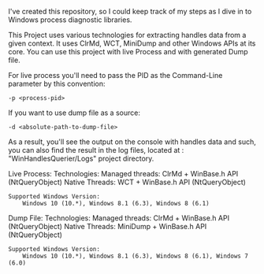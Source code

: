 I've created this repository, so I could keep track of my steps as I dive in to Windows process diagnostic libraries.
 
This Project uses various technologies for extracting handles data from a given context.
It uses ClrMd, WCT, MiniDump and other Windows APIs at its core.
You can use this project with live Process and with generated Dump file.

For live process you'll need to pass the PID as the Command-Line parameter by this convention:
	
	-p <process-pid>

If you want to use dump file as a source:
	
	-d <absolute-path-to-dump-file>


As a result, you'll see the output on the console with handles data and such, you can also find the result in the log files, located at : "WinHandlesQuerier/Logs" project directory.


Live Process:
	Technologies:
		Managed threads: ClrMd + WinBase.h API (NtQueryObject)
		Native Threads: WCT + WinBase.h API (NtQueryObject)

	Supported Windows Version:
		Windows 10 (10.*), Windows 8.1 (6.3), Windows 8 (6.1)
	
Dump File:
	Technologies:
		Managed threads: ClrMd + WinBase.h API (NtQueryObject)
		Native Threads: MiniDump + WinBase.h API (NtQueryObject) 

	Supported Windows Version:
		Windows 10 (10.*), Windows 8.1 (6.3), Windows 8 (6.1), Windows 7 (6.0)
		

